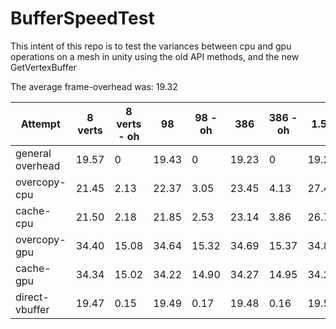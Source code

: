 # BufferSpeedTest

This intent of this repo is to test the variances between cpu and gpu operations on a mesh in unity using the old API methods, and the new GetVertexBuffer

The average frame-overhead was: 19.32

Attempt | 8 verts | 8 verts - oh | 98 | 98 - oh | 386 | 386 - oh | 1.5k | 1.5k - oh | 12.2k | 12.2k - oh | 49k | 49k - oh
--- | --- | --- | --- | --- | --- | --- | --- | --- | --- | --- | --- | ---
general overhead | 19.57 | 0 | 19.43 | 0 | 19.23 | 0 | 19.28 | 0 | 19.17 | 0 | 19.24 | 0
overcopy-cpu | 21.45 | 2.13 | 22.37 | 3.05 | 23.45 | 4.13 | 27.46 | 8.14 | 38.28 | 18.96 | 1:01.32 | 42.0
cache-cpu | 21.50 | 2.18 | 21.85 | 2.53 | 23.14 | 3.86 | 26.74 | 7.42 | 36.27 | 16.95 | 56.76 | 37.44
overcopy-gpu | 34.40 | 15.08 | 34.64 | 15.32 | 34.69 | 15.37 | 34.84 | 15.52 | 36.50 | 17.18 | 39.72 | 20.4
cache-gpu | 34.34 | 15.02 | 34.22 | 14.90 | 34.27 | 14.95 | 34.29 | 14.97 | 34.73 | 15.41 | 36.35 | 17.03
direct-vbuffer | 19.47 | 0.15 | 19.49 | 0.17 | 19.48 | 0.16 | 19.50 | 0.18 | 19.49 | 0.17 | 19.50 | 0.18
